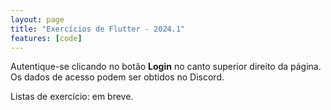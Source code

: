 ```yaml
---
layout: page
title: "Exercícios de Flutter - 2024.1"
features: [code]
---
```


Autentique-se clicando no botão **Login** no canto superior direito da página. Os dados de acesso podem ser obtidos no Discord.

Listas de exercício: em breve.
